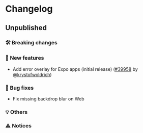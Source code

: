 # Changelog

## Unpublished

### 🛠 Breaking changes

### 🎉 New features

- Add error overlay for Expo apps (initial release) ([#39958](https://github.com/expo/expo/pull/39958) by [@krystofwoldrich](https://github.com/krystofwoldrich))

### 🐛 Bug fixes

- Fix missing backdrop blur on Web

### 💡 Others

### ⚠️ Notices
